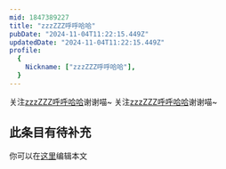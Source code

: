 ```yaml
---
mid: 1847389227
title: "zzzZZZ呼呼哈哈"
pubDate: "2024-11-04T11:22:15.449Z"
updatedDate: "2024-11-04T11:22:15.449Z"
profile:
  {
    Nickname: ["zzzZZZ呼呼哈哈"],
  }
---
```


关注[zzzZZZ呼呼哈哈](https://space.bilibili.com/1847389227)谢谢喵~ 关注[zzzZZZ呼呼哈哈](https://space.bilibili.com/1847389227)谢谢喵~

## 此条目有待补充
你可以在[这里](https://github.com/Yuhanawa/VTuber.ICU-Content/edit/master/v/zzzZZZ呼呼哈哈/index.md)编辑本文
